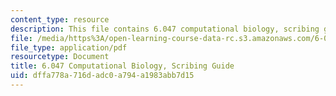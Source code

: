 ```yaml
---
content_type: resource
description: This file contains 6.047 computational biology, scribing guide.
file: /media/https%3A/open-learning-course-data-rc.s3.amazonaws.com/6-047-computational-biology-fall-2015/dffa778a716dadc0a794a1983abb7d15_MIT6_047F15_scribingguide.pdf
file_type: application/pdf
resourcetype: Document
title: 6.047 Computational Biology, Scribing Guide
uid: dffa778a-716d-adc0-a794-a1983abb7d15
---
```

